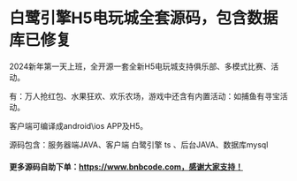 # 白鹭引擎H5电玩城全套源码，包含数据库已修复
2024新年第一天上班，全开源一套全新H5电玩城支持俱乐部、多模式比赛、活动。

有：万人抢红包、水果狂欢、欢乐农场，游戏中还含有内置活动：如捕鱼有寻宝活动。

客户端可编译成android\ios APP及H5。  

源码包含：服务器端JAVA、客户端 白鹭引擎 ts 、后台JAVA、数据库mysql

#### 更多源码自助下单：https://www.bnbcode.com，感谢大家支持！